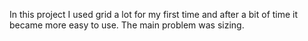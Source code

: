 In this project I used grid a lot for my first time and after a bit of time it became more easy to use. The main problem was sizing.